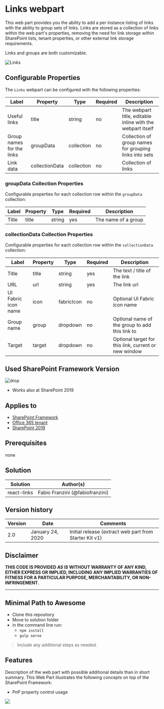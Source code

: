 # Links webpart

This web part provides you the ability to add a per instance listing of links with the ability to group sets of links. Links are stored as a collection of links within the web part's properties, removing the need for link storage within SharePoint lists, tenant properties, or other external link storage requirements.

Links and groups are both customizable.

![Links](../../assets/images/components/part-links.gif)

## Configurable Properties

The `Links` webpart can be configured with the following properties:

| Label | Property | Type | Required | Description |
| ---- | ---- | ---- | ---- | ---- |
| Useful links | title | string | no | The webpart title, editable inline with the webpart itself |
| Group names for the links | groupData | collection | no | Collection of group names for grouping links into sets |
| Link data | collectionData | collection | no | Collection of links |

### groupData Collection Properties

Configurable properties for each collection row within the `groupData` collection:

| Label | Property | Type | Required | Description |
| ---- | ---- | ---- | ---- | ---- |
| Title | title | string | yes | The name of a group |

### collectionData Collection Properties

Configurable properties for each collection row within the `collectionData` collection:

| Label | Property | Type | Required | Description |
| ---- | ---- | ---- | ---- | ---- |
| Title | title | string | yes | The text / title of the link |
| URL | url | string | yes | The link url |
| UI Fabric icon name | icon | fabricIcon | no | Optional UI Fabric icon name |
| Group name | group | dropdown | no | Optional name of the group to add this link to |
| Target | target | dropdown | no | Optional target for this link, current or new window |

## Used SharePoint Framework Version

![drop](https://img.shields.io/badge/version-1.4-green.svg)

* Works also at SharePoint 2019

## Applies to

* [SharePoint Framework](https:/dev.office.com/sharepoint)
* [Office 365 tenant](https://dev.office.com/sharepoint/docs/spfx/set-up-your-development-environment)
* [SharePoint 2019](https://docs.microsoft.com/en-us/sharepoint/dev/general-development/sharepoint-2019-development-platform)

## Prerequisites

none

## Solution

Solution|Author(s)
--------|---------
react-links | Fabio Franzini (@fabiofranzini)

## Version history

Version|Date|Comments
-------|----|--------
2.0|January 24, 2020|Initial release (extract web part from Starter Kit v1)

## Disclaimer

**THIS CODE IS PROVIDED *AS IS* WITHOUT WARRANTY OF ANY KIND, EITHER EXPRESS OR IMPLIED, INCLUDING ANY IMPLIED WARRANTIES OF FITNESS FOR A PARTICULAR PURPOSE, MERCHANTABILITY, OR NON-INFRINGEMENT.**

---

## Minimal Path to Awesome

* Clone this repository
* Move to solution folder
* in the command line run:
  * `npm install`
  * `gulp serve`

> Include any additional steps as needed.

## Features

Description of the web part with possible additional details than in short summary. 
This Web Part illustrates the following concepts on top of the SharePoint Framework:

* PnP property control usage

<img src="https://telemetry.sharepointpnp.com/sp-starter-kit/source/react-links" />
